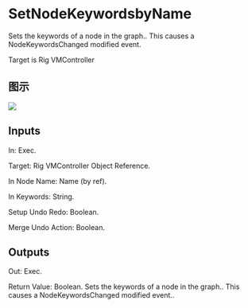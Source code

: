 # SetNodeKeywordsbyName

Sets the keywords of a node in the graph.. This causes a NodeKeywordsChanged modified event.

Target is Rig VMController

## 图示

![]($-20221218-20434606.png)

## Inputs

In: Exec.

Target: Rig VMController Object Reference.

In Node Name: Name (by ref).

In Keywords: String.

Setup Undo Redo: Boolean.

Merge Undo Action: Boolean.  

## Outputs

Out: Exec.

Return Value: Boolean. Sets the keywords of a node in the graph.. This causes a NodeKeywordsChanged modified event..

